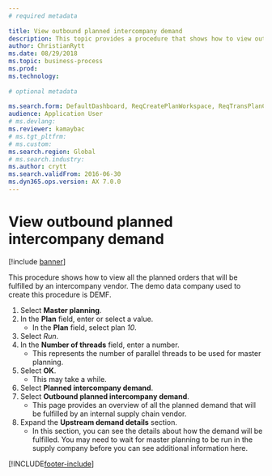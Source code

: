 ```yaml
--- 
# required metadata 
 
title: View outbound planned intercompany demand
description: This topic provides a procedure that shows how to view outbound planned intercompany demand. 
author: ChristianRytt
ms.date: 08/29/2018
ms.topic: business-process 
ms.prod:  
ms.technology:  
 
# optional metadata 
 
ms.search.form: DefaultDashboard, ReqCreatePlanWorkspace, ReqTransPlanCard, ReqOutboundIntercompanyDemand   
audience: Application User 
# ms.devlang:  
ms.reviewer: kamaybac
# ms.tgt_pltfrm:  
# ms.custom:  
ms.search.region: Global
# ms.search.industry: 
ms.author: crytt
ms.search.validFrom: 2016-06-30 
ms.dyn365.ops.version: AX 7.0.0 
---
```

# View outbound planned intercompany demand

[!include [banner](../../includes/banner.md)]

This procedure shows how to view all the planned orders that will be fulfilled by an intercompany vendor. The demo data company used to create this procedure is DEMF.

1. Select **Master planning**.
2. In the **Plan** field, enter or select a value.
    * In the **Plan** field, select plan *10*.  
3. Select *Run*.
4. In the **Number of threads** field, enter a number.
    * This represents the number of parallel threads to be used for master planning.  
5. Select **OK**.
    * This may take a while.  
6. Select **Planned intercompany demand**.
7. Select **Outbound planned intercompany demand**.
    * This page provides an overview of all the planned demand that will be fulfilled by an internal supply chain vendor.  
8. Expand the **Upstream demand details** section.
    * In this section, you can see the details about how the demand will be fulfilled. You may need to wait for master planning to be run in the supply company before you can see additional information here.  

[!INCLUDE[footer-include](../../../includes/footer-banner.md)]

